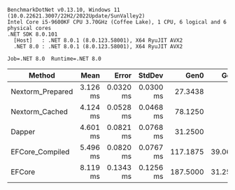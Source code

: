 ```

BenchmarkDotNet v0.13.10, Windows 11 (10.0.22621.3007/22H2/2022Update/SunValley2)
Intel Core i5-9600KF CPU 3.70GHz (Coffee Lake), 1 CPU, 6 logical and 6 physical cores
.NET SDK 8.0.101
  [Host]   : .NET 8.0.1 (8.0.123.58001), X64 RyuJIT AVX2
  .NET 8.0 : .NET 8.0.1 (8.0.123.58001), X64 RyuJIT AVX2

Job=.NET 8.0  Runtime=.NET 8.0  

```
| Method           | Mean     | Error     | StdDev    | Gen0     | Gen1    | Allocated |
|----------------- |---------:|----------:|----------:|---------:|--------:|----------:|
| Nextorm_Prepared | 3.126 ms | 0.0320 ms | 0.0300 ms |  27.3438 |       - | 128.91 KB |
| Nextorm_Cached   | 4.124 ms | 0.0528 ms | 0.0468 ms |  78.1250 |       - | 378.17 KB |
| Dapper           | 4.601 ms | 0.0821 ms | 0.0768 ms |  31.2500 |       - |  146.1 KB |
| EFCore_Compiled  | 5.496 ms | 0.0820 ms | 0.0767 ms | 117.1875 | 39.0625 |  546.1 KB |
| EFCore           | 8.119 ms | 0.1343 ms | 0.1256 ms | 187.5000 | 31.2500 | 904.78 KB |
